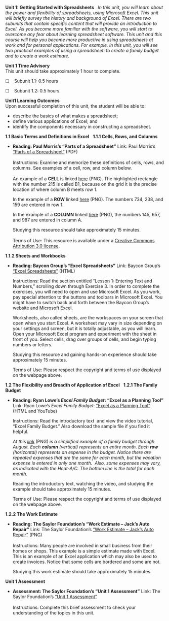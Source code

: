 **Unit 1: Getting Started with Spreadsheets** <span id="1"></span> 
*In this unit, you will learn about the power and flexibility of
spreadsheets, using Microsoft Excel. This unit will briefly survey the
history and background of Excel. There are two subunits that contain
specific content that will provide an introduction to Excel. As you
become more familiar with the software, you will start to overcome any
fear about learning spreadsheet software. This unit and this course will
help you become more productive in using spreadsheets at work and for
personal applications. For example, in this unit, you will see two
practical examples of using a spreadsheet: to create a family budget and
to create a work estimate.*

**Unit 1 Time Advisory**  
This unit should take approximately 1 hour to complete.  
  
 ☐    Subunit 1.1: 0.5 hours  
  
 ☐    Subunit 1.2: 0.5 hours 

**Unit1 Learning Outcomes**  
Upon successful completion of this unit, the student will be able to:
-   describe the basics of what makes a spreadsheet;
-   define various applications of Excel; and
-   identify the components necessary in constructing a spreadsheet.

**1.1 Basic Terms and Definitions in Excel** <span id="1.1"></span> 
**1.1.1 Cells, Rows, and Columns** <span id="1.1.1"></span> 
-   **Reading: Paul Morris’s “Parts of a Spreadsheet”**
    Link: Paul Morris’s [“Parts of a
    Spreadsheet”](http://www.saylor.org/site/wp-content/uploads/2014/08/Parts-of-a-Spreadsheet1.pdf)
    (PDF)  
        
     Instructions: Examine and memorize these definitions of cells,
    rows, and columns. See examples of a cell, row, and column below.  
        
     An example of a **CELL** is linked
    [here](http://www.saylor.org/site/wp-content/uploads/2012/10/PRDV004-1.1.1-A.png)
    (PNG). The highlighted rectangle with the number 215 is called B1,
    because on the grid it is the precise location of where column B
    meets row 1.  
      
     In the example of a **ROW** linked
    [here](http://www.saylor.org/site/wp-content/uploads/2012/10/PRDV004-1.1.1-B.png) (PNG).
    The numbers 734, 238, and 159 are entered in row 1.  
      
     In the example of a **COLUMN** linked
    [here](http://www.saylor.org/site/wp-content/uploads/2012/10/PRDV004-1.1.1-C2.png)
    (PNG), the numbers 145, 657, and 987 are entered in column A.  
      
     Studying this resource should take approximately 15 minutes.  
        
     Terms of Use: This resource is available under a [Creative Commons
    Attribution 3.0
    license](https://creativecommons.org/licenses/by/3.0/). 

**1.1.2 Sheets and Workbooks** <span id="1.1.2"></span> 
-   **Reading: Baycon Group’s “Excel Spreadsheets”**
    Link: Baycon Group’s [“Excel
    Spreadsheets”](http://www.baycongroup.com/excel2007/01_excel.htm)
    (HTML)  
      
     Instructions: Read the section entitled “Lesson 1: Entering Text
    and Numbers,” scrolling down through Exercise 3. In order to
    complete the exercises, you will need to open and use Microsoft
    Excel. As you work, pay special attention to the buttons and
    toolbars in Microsoft Excel. You might have to switch back and forth
    between the Baycon Group’s website and Microsoft Excel.  
      
     Worksheets, also called sheets, are the workspaces on your screen
    that open when you start Excel. A worksheet may vary in size
    depending on your settings and screen, but it is totally adjustable,
    as you will learn. Open your Microsoft Excel program and experiment
    with the sheet in front of you. Select cells, drag over groups of
    cells, and begin typing numbers or letters.  
      
     Studying this resource and gaining hands-on experience should take
    approximately 15 minutes.  
      
     Terms of Use: Please respect the copyright and terms of use
    displayed on the webpage above.

**1.2 The Flexibility and Breadth of Application of Excel** <span
id="1.2"></span> 
**1.2.1 The Family Budget** <span id="1.2.1"></span> 
-   **Reading: Ryan Lowe’s *Excel Family Budget*: “Excel as a Planning
    Tool”**
    Link: Ryan Lowe’s *Excel Family Budget*: [“Excel as a Planning
    Tool”](http://ryanlowe.com/teaching/excel-family-budget/) (HTML and
    YouTube)  
      
     Instructions: Read the introductory text  and view the video
    tutorial, “Excel Family Budget.” Also download the sample file if
    you find it helpful.  
      
     *At this
    [link](http://www.saylor.org/site/wp-content/uploads/2012/10/PRDV004-1.2.1-A.png)*
    (PNG) *is a simplified example of a family budget through August.
    Each **column** (vertical) represents an entire month. Each **row**
    (horizontal) represents an expense in the budget. Notice there are
    repeated expenses that are the same for each month, but the vacation
    expense is entered in only one month.  Also, some expenses may vary,
    as indicated with the Heat-A/C. The bottom line is the total for
    each month.*  
      
     Reading the introductory text, watching the video, and studying the
    example should take approximately 15 minutes.  
      
     Terms of Use: Please respect the copyright and terms of use
    displayed on the webpage above.

**1.2.2 The Work Estimate** <span id="1.2.2"></span> 
-   **Reading: The Saylor Foundation’s “Work Estimate – Jack’s Auto
    Repair”**
    Link: The Saylor Foundation’s [“Work Estimate – Jack’s Auto
    Repair”](http://www.saylor.org/site/wp-content/uploads/2012/10/PRDV004-1.2.2-A.png)
    (PNG)  
        
     Instructions: Many people are involved in small business from their
    homes or shops. This example is a simple estimate made with Excel.
    This is an example of an Excel application which may also be used to
    create invoices. Notice that some cells are bordered and some are
    not.  
      
     Studying this work estimate should take approximately 15 minutes.

**Unit 1 Assessment** <span id="1.3"></span> 
-   **Assessment: The Saylor Foundation’s “Unit 1 Assessment”**
    Link: The Saylor Foundation’s [“Unit 1
    Assessment”](http://school.saylor.org/mod/quiz/view.php?id=1261)  
        
     Instructions: Complete this brief assessment to check your
    understanding of the topics in this unit.


